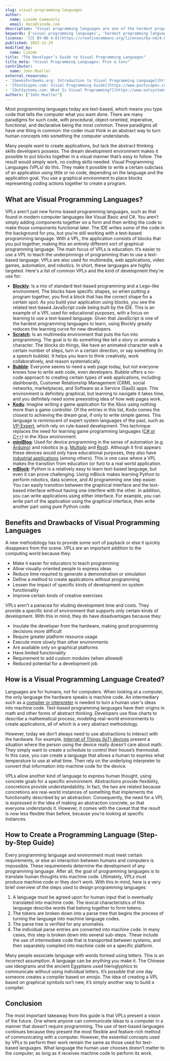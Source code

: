 ```yaml
---
slug: visual-programming-languages
author:
  name: Linode Community
  email: docs@linode.com
description: 'Visual programming languages are one of the hardest programming languages to learn. ✓ Click here for an in-depth look, including pros and cons.'
keywords: ['visual programming languages', 'hardest programming languages to learn', 'game programming languages', 'what best defines a “programming language”?', 'how to make a programming language', 'c programming language typing discipline', 'how to create a programming language', 'how is programming language created', 'most programming languages allow you to ask two or more questions in a single comparison', 'graphical programming languages']
license: '[CC BY-ND 4.0](https://creativecommons.org/licenses/by-nd/4.0)'
published: 2022-12-29
modified_by:
  name: Linode
title: "The Developer’s Guide to Visual Programming Languages"
title_meta: "Visual Programming Languages: Pros & Cons"
contributor:
  name: John Mueller
external_resources:
- '[GeeksForGeeks.org: Introduction to Visual Programming Language](https://www.geeksforgeeks.org/introduction-to-visual-programming-language/)'
- '[PostScapes.com: Visual Programming Guide](https://www.postscapes.com/iot-visual-programming-tools/)'
- '[OutSystems.com: What Is Visual Programming?](https://www.outsystems.com/glossary/what-is-visual-programming/)'
authors: ["John Mueller"]
---
```


Most programming languages today are text-based, which means you type code that tells the computer what you want done. There are many paradigms for such code, with procedural, object-oriented, imperative, functional, and declarative being the most common. These paradigms all have one thing in common: the coder must think in an abstract way to turn human concepts into something the computer understands.

Many people want to create applications, but lack the abstract thinking skills developers possess. The dream development environment makes it possible to put blocks together in a visual manner that’s easy to follow. The result would simply work, no coding skills needed. Visual Programming Languages (VPLs) do this. They make it possible to write a certain subclass of an application using little or no code, depending on the language and the application goal. You use a graphical environment to place blocks representing coding actions together to create a program.

## What are Visual Programming Languages?

VPLs aren’t just new forms-based programming languages, such as that found in modern computer languages like Visual Basic and C#. You aren’t simply adding components together on a form and then writing the code to make those components functional later. The IDE writes some of the code in the background for you, but you’re still working with a text-based programming language. With a VPL, the application consists of blocks that you put together, making this an entirely different sort of graphical programming language. The main focus of VPLs is education. It’s easier to use a VPL to teach the underpinnings of programming than to use a text-based language. VPLs are also used for multimedia, web applications, video games, automation, and robotics. In short, these languages are highly targeted. Here's a list of common VPLs and the kind of development they're use for:

-   [**Blockly**](https://developers.google.com/blockly): Is a mix of standard text-based programming and a Lego-like environment. The blocks have specific shapes, so when putting a program together, you find a block that has the correct shape for a certain spot. As you build your application using blocks, you see the related text-based JavaScript code being built by the IDE. This is an example of a VPL used for educational purposes, with a focus on learning to use a text-based language. Given that JavaScript is one of the hardest programming languages to learn, using Blockly greatly reduces the learning curve for new developers.
-   [**Scratch**](https://scratch.mit.edu/): Is an multimedia environment that puts the fun into programming. The goal is to do something like tell a story or animate a character. The blocks do things, like have an animated character walk a certain number of steps, turn in a certain direction, or say something (in a speech bubble). It helps you learn to think creatively, work collaboratively, and reason systematically.
-   [**Bubble**](https://bubble.io/): Everyone seems to need a web page today, but not everyone knows how to write web code, even developers. Bubble offers a no-code approach to creating certain types of web applications, including: dashboards, Customer Relationship Management (CRM), social networks, marketplaces, and Software as a Service (SaaS) apps. This environment is definitely graphical, but learning to navigate it takes time, and you definitely need some preexisting idea of how web pages work.
-   [**Kodu**](https://www.microsoft.com/en-us/research/project/kodu/): Imagine writing a game application for the Xbox using nothing more than a game controller. Of the entries in this list, Kodu comes the closest to achieving the dream goal, if only to write simple games. This language is reminiscent of expert system languages of the past, such as [VP-Expert](http://sajie.journals.ac.za/pub/article/viewFile/442/384), which rely on rule-based development. This technique replaces the need for learning game programming languages ([C# or C++](https://learn.microsoft.com/en-us/gaming/xbox/samples)) in the Xbox environment.
-   [**miniBloq**](http://blog.minibloq.org/): Used for device programming in the sense of automation (e.g. [Arduino](https://www.arduino.cc/)) and robotics (e.g. [Multiplo](https://www.seeedstudio.com/Multiplo-Robot-Building-Kit-p-1491.html) and [Root](https://edu.irobot.com/what-we-offer/root-robot)). Although it first appears these devices would only have educational purposes, they also have [industrial applications](https://www.industrialshields.com/) (among others). This is one case where a VPL makes the transition from education (or fun) to a real world application.
-   [**mBlock**](https://mblock.makeblock.com/en-us/): Python is a relatively easy to learn text-based language, but even it can prove challenging. Using mBlock makes learning Python to perform robotics, data science, and AI programming one step easier. You can easily transition between the graphical interface and the text-based interface without having one interfere with the other. In addition, you can write applications using either interface. For example, you can write part of the application using the graphical interface, then write another part using pure Python code.

## Benefits and Drawbacks of Visual Programming Languages

A new methodology has to provide some sort of payback or else it quickly disappears from the scene. VPLs are an important addition to the computing world because they:

-   Make it easier for educators to teach programming
-   Allow visually-oriented people to express ideas
-   Reduce time required to generate a demonstration or simulation
-   Define a method to create applications without programming
-   Lessen the impact of specific kinds of development on system functionality
-   Improve certain kinds of creative exercises

VPLs aren’t a panacea for eluding development time and costs. They provide a specific kind of environment that supports only certain kinds of development. With this in mind, they do have disadvantages because they:

-   Insulate the developer from the hardware, making good programming decisions more difficult
-   Require greater platform resource usage
-   Execute more slowly than other environments
-   Are available only on graphical platforms
-   Have limited functionality
-   Requirement to add custom modules (when allowed)
-   Reduced potential for a development job

## How is a Visual Programming Language Created?

Languages are for humans, not for computers. When looking at a computer, the only language the hardware speaks is machine code. An intermediary such as a [compiler or interpreter](https://www.guru99.com/difference-compiler-vs-interpreter.html) is needed to turn a human user's ideas into machine code. Text-based programming languages have their origins in math and other forms of abstract thinking. Developers use flow charts to describe a mathematical process, modeling real-world environments to create applications, all of which is a very abstract methodology.

However, today we don’t always need to use abstractions to interact with the hardware. For example, [Internet of Things (IoT) devices](https://www.postscapes.com/iot-visual-programming-tools/) present a situation where the person using the device really doesn’t care about math. They simply want to create a schedule to control their house’s thermostat. In this case, you can create a language that allows a human to express what temperature to use at what time. Then rely on the underlying interpreter to convert that information into machine code for the device.

VPLs allow another kind of language to express human thought, using concrete goals for a specific environment. Abstractions provide flexibility, concretions provide understandability. In fact, the two are related because concretions are real-world instances of something that implements the functionality described by an abstraction. Consequently, the need for a VPL is expressed in the idea of making an abstraction concrete, so that everyone understands it. However, it comes with the caveat that the result is now less flexible than before, because you’re looking at specific instances.

## How to Create a Programming Language (Step-by-Step Guide)

Every programming language and environment must meet certain requirements, or else an interaction between humans and computers is impossible. These requirements determine the development of any programming language. After all, the goal of programming languages is to translate human thoughts into machine code. Ultimately, VPLs must produce machine code or they don’t work. With this in mind, here is a very brief overview of the steps used to design programming languages:

1.  A language must be agreed upon for human input that is eventually translated into machine code. The lexical characteristics of this language describe words that belong together to form tokens.
1.  The tokens are broken down into a parse tree that begins the process of turning the language into machine language codes.
1.  The parse tree is verified for any anomalies.
1.  The individual parse entries are converted into machine code. In many cases, this step is broken down into several sub-steps. These include the use of intermediate code that is transported between systems, and then separately compiled into machine code on a specific platform.

Many people associate language with words formed using letters. This is an incorrect assumption. A language can be anything you make it. The Chinese use ideograms and the ancient Egyptians used hieroglyphics to communicate without using individual letters. It’s possible that one day someone creates a compiler based on emojis. The idea of creating a VPL based on graphical symbols isn’t new, it’s simply another way to build a compiler.

## Conclusion

The most important takeaway from this guide is that VPLs present a vision of the future. One where anyone can communicate ideas to a computer in a manner that doesn’t require programming. The use of text-based languages continues because they present the most flexible and feature-rich method of communicating with a computer. However, the essential concepts used by VPLs to perform their work remain the same as those used for text-based languages. What language the human user chooses doesn’t matter to the computer, as long as it receives machine code to perform its work.